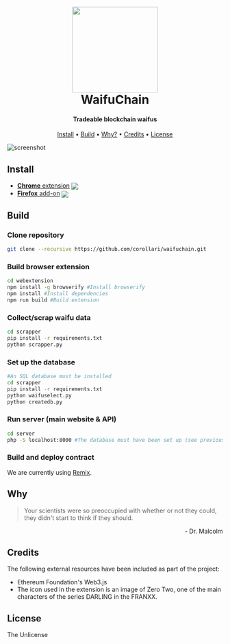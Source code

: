 
<h1 align="center">
  <br>
  <img src="https://raw.githubusercontent.com/corollari/waifuchain/master/webextension/promo/icon.png" width="200"></a>
  <br>
  WaifuChain
  <br>
</h1>

<h4 align="center">Tradeable blockchain waifus</h4>

<p align="center">
  <a href="#install">Install</a> •
  <a href="#build">Build</a> •
  <a href="#why">Why?</a> •
  <a href="#credits">Credits</a> •
  <a href="#license">License</a>
</p>

![screenshot](https://raw.githubusercontent.com/corollari/waifuchain/master/.github/screenshot.png)

## Install
- [**Chrome** extension](https://chrome.google.com/webstore/detail/waifuchain/injlalemmnakihphncnhbdckncjbcaac) [<img valign="middle" src="https://img.shields.io/chrome-web-store/v/injlalemmnakihphncnhbdckncjbcaac.svg?label=%20">](https://chrome.google.com/webstore/detail/waifuchain/injlalemmnakihphncnhbdckncjbcaac)
- [**Firefox** add-on](https://addons.mozilla.org/en-US/firefox/addon/waifuchain/) [<img valign="middle" src="https://img.shields.io/amo/v/waifuchain.svg?label=%20">](https://addons.mozilla.org/en-US/firefox/addon/waifuchain/)

## Build

### Clone repository
```bash
git clone --recursive https://github.com/corollari/waifuchain.git
```

### Build browser extension
```bash
cd webextension
npm install -g browserify #Install browserify
npm install #Install dependencies
npm run build #Build extension
```

### Collect/scrap waifu data
```bash
cd scrapper
pip install -r requirements.txt
python scrapper.py
```

### Set up the database
```bash
#An SQL database must be installed
cd scrapper
pip install -r requirements.txt
python waifuselect.py
python createdb.py
```

### Run server (main website & API)
```bash
cd server
php -S localhost:8000 #The database must have been set up (see previous section) in order for the server to work properly
```

### Build and deploy contract
We are currently using [Remix](https://remix.ethereum.org/).

## Why
> Your scientists were so preoccupied with whether or not they could, they didn't start to think if they should.
<p align="right">- Dr. Malcolm</p>

## Credits
The following external resources have been included as part of the project:
- Ethereum Foundation's Web3.js 
- The icon used in the extension is an image of Zero Two, one of the main characters of the series DARLING in the FRANXX.

## License
The Unlicense
